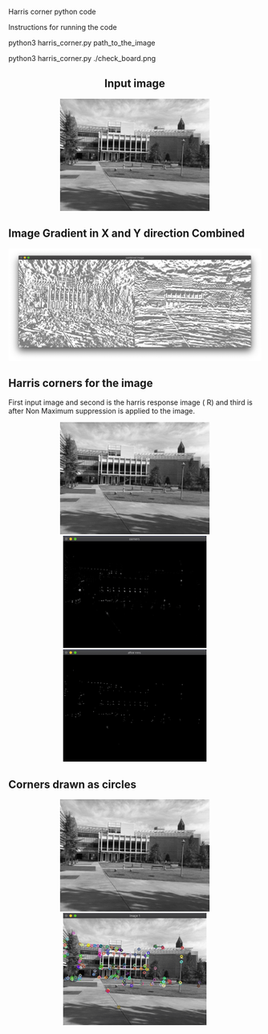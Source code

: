 Harris corner python code 


Instructions for running the code 


python3 harris_corner.py path_to_the_image

python3 harris_corner.py ./check_board.png


<div align="center">
 <h2> Input image</h2>
 <img src="../input_images/simA.jpg" height="223px">
</div>

<h2> Image Gradient in X and Y direction Combined </h2> 
<div align="center">
  <img src="./images/ps4-1-1_sim.png" height="223px">
</div>

<h2> Harris corners for the image  </h2> 
<p> First input image and second is the harris response image ( R) and third is after Non Maximum suppression is applied to the image.</p>
<div align="center">
  <img src="../input_images/simA.jpg" height="223px">
  <img src="./images/ps4-1-2_simA.png" height="223px">
  <img src="./images/ps4-1-3_simA.png" height="223px">
 
</div>
<h2> Corners drawn as circles  </h2> 
<div align="center">
  <img src="../input_images/simA.jpg" height="223px">
 <img src="./images/corner_simA-min.png" height="223px">
 
 
</div>

